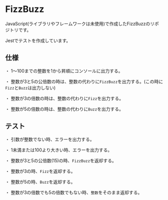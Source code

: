 # FizzBuzz

JavaScript(ライブラリやフレームワークは未使用)で作成したFizzBuzzのリポジトリです。

Jestでテストを作成しています。

## 仕様

・ 1〜100までの整数を1から昇順にコンソールに出力する。

・ 整数が3と5の公倍数の時は、整数の代わりに`FizzBuzz`を出力する。(この時に`Fizz`と`Buzz`は出力しない)

・ 整数が3の倍数の時は、整数の代わりに`Fizz`を出力する。

・ 整数が5の倍数の時は、整数の代わりに`Buzz`を出力する。


## テスト

・ 引数が整数でない時、エラーを出力する。

・ 1未満または100より大きい時、エラーを出力する。

・ 整数が3と5の公倍数(15)の時、`FizzBuzz`を返却する。

・ 整数が3の時、`Fizz`を返却する。

・ 整数が5の時、`Buzz`を返却する。

・ 整数が3の倍数でも5の倍数でもない時、`整数`をそのまま返却する。
